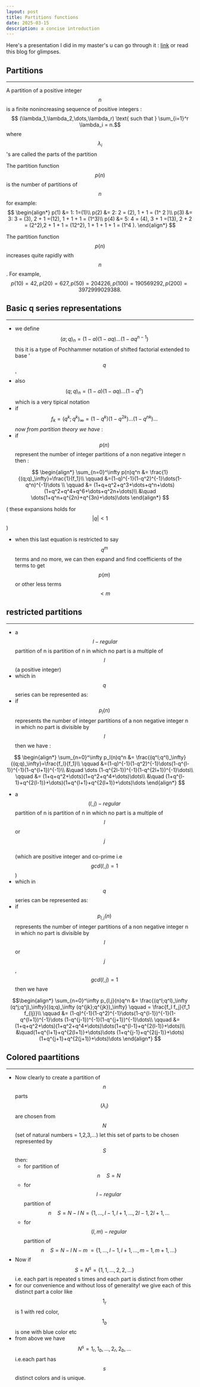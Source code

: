 ```yaml
---
layout: post
title: Partitions functions 
date: 2025-03-15
description: a concise introduction
---
```

Here's a presentation I did in my master's u can go through it : [link](https://yn37git.github.io/assets/pdf/Q_series__Ramanujan_s_functions_and_Overpartitions.pdf) 
or read this blog for glimpses.

## Partitions
---

A partition of a positive integer $$ n $$ is a finite nonincreasing
sequence of positive integers : 
$$ (\lambda_1,\lambda_2,\dots,\lambda_r) \text{ such that } 
\sum_{i=1}^r \lambda_i =  n.$$
where $$  \lambda_i $$'s  are called the parts of the partition 

 
The partition function $$  p(n)  $$ is the number of partitions
of $$  n  $$
for example: 
$$
\begin{align*}
p(1) &= 1: 1=(1)\\
p(2) &= 2: 2 = (2), 1 + 1 = (1^ 2 )\\
p(3) &= 3: 3 = (3), 2 + 1 =(12), 1 + 1 + 1 = (1^3)\\
p(4) &= 5: 4 = (4), 3 + 1 =(13), 2 + 2 = (2^2),2 + 1 + 1 = (12^2), 1 + 1 + 1 + 1 = (1^4 ).
\end{align*}
$$

The partition function $$ p(n) $$ increases quite rapidly with $$ n $$. For example, $$ p(10) =
42, p(20) = 627, p(50) = 204226, p(100) = 190569292, p(200) =3972999029388.$$

## Basic q series representations
---
- we define $$ (a;q)_n=(1-a)(1-aq)\dots (1-aq^{n-1}) $$
this it is a type of Pochhammer notation of shifted factorial extended to base '$$ q $$'
- also $$ (q;q)_n=(1-a)(1-aq)\dots (1-q^{n}) $$ which is a very tipical notation 
- if $$ f_k=(q^k;q^k)_\infty=(1-q^k)(1-q^{2k})\dots(1-q^{nk})\dots $$
*now from partition theory we have* :
-  if $$ p(n) $$ represent the number of integer partitions of a non negative integer n then :

$$
\begin{align*}
\sum_{n=0}^\infty p(n)q^n &= \frac{1}{(q;q)_\infty}=\frac{1}{f_1}\\
\qquad &=(1-q)^{-1}(1-q^2)^{-1}\dots(1-q^n)^{-1}\dots \\ 
\qquad &= (1+q+q^2+q^3+\dots+q^n+\dots)(1+q^2+q^4+q^6+\dots+q^2n+\dots)\\
&\quad \dots(1+q^n+q^{2n}+q^{3n}+\dots)\dots
\end{align*}
$$ 

  ( these expansions holds for $$ |q|<1 $$ )
- when this last equation is restricted to say $$ q^m $$ terms and no more, we can then expand and find coefficients of the terms to get $$ p(m) $$ or other less terms $$<m$$

## restricted partitions  
---

- a $$ \; l-regular $$ partition of n is partition of n in which no part is a multiple of $$ l $$ (a positive integer)
- which in $$ q $$ series can be represented as:
- if $$ p_l(n) $$ represents the number of integer partitions of a non negative integer n in which no part is divisible by $$ l $$ then we have :   

$$
\begin{align*}
\sum_{n=0}^\infty p_l(n)q^n &= \frac{(q^l;q^l)_\infty}{(q;q)_\infty}=\frac{f_l}{f_1}\\
\qquad &=(1-q)^{-1}(1-q^2)^{-1}\dots(1-q^{l-1})^{-1}(1-q^{l+1})^{-1}\\
&\quad \dots (1-q^{2l-1})^{-1}(1-q^{2l+1})^{-1}\dots\\ 
\qquad &= (1+q+q^2+\dots)(1+q^2+q^4+\dots)\dots\\
&\quad (1+q^{l-1}+q^{2(l-1)}+\dots)(1+q^{l+1}+q^{2(l+1)}+\dots)\dots
\end{align*}
$$

- a $$ (l,j)-regular $$ partition of n is partition of n in which no part is a multiple of $$ l $$ or $$ j $$  
(which are  positive integer and co-prime i.e $$ gcd(l,j)=1 $$)
- which in $$ q $$ series can be represented as:
- if $$ p_{l,j}(n) $$ represents the number of integer partitions of a non negative integer n in which no part is divisible by $$ l $$ or $$ j $$ , $$ gcd(l,j)=1 $$ then we have 

$$\begin{align*}
\sum_{n=0}^\infty p_{l,j}(n)q^n &= \frac{(q^l;q^l)_\infty (q^j;q^j)_\infty}{(q;q)_\infty (q^{jk};q^{jk})_\infty}
\qquad = \frac{f_l f_j}{f_1 f_{lj}}\\
\qquad &= (1-q)^{-1}(1-q^2)^{-1}\dots(1-q^{l-1})^{-1}(1-q^{l+1})^{-1}\dots (1-q^{j-1})^{-1}(1-q^{j+1})^{-1}\dots\\
\qquad &= (1+q+q^2+\dots)(1+q^2+q^4+\dots)\dots(1+q^{l-1}+q^{2(l-1)}+\dots)\\
&\quad(1+q^{l+1}+q^{2(l+1)}+\dots)\dots
     (1+q^{j-1}+q^{2(j-1)}+\dots)(1+q^{j+1}+q^{2(j+1)}+\dots)\dots
\end{align*}
$$ 

## Colored paartitions
---
- Now clearly to create a partition of $$ n $$ parts $$ (\lambda_i) $$ are chosen from $$ N $$ (set of natural numbers = 1,2,3,...)
let this set of parts to be chosen represented by $$ S $$ then:
  - for  partition of $$ n \quad S=N $$
  - for $$ l-regular $$ partition of $$ n\quad S = N - l \; N = \{1,\dots ,l-1,l+1,\dots,2l-1,2l+1,\dots$$
  - for $$ (l,m)-regular $$ partition of $$ n \quad S = N - l \; N - m \; = \{1,\dots ,l-1,l+1,\dots,m-1,m+1,\dots\} $$
- Now if $$ S=N^s=\{1,1,\dots,2,2,\dots\} $$ i.e. each part is repeated s times and each part is distinct from other 
- for our convenience and without loss of generality! we give each of this distinct part a color like 
$$ 1_r $$ is 1 with red color, $$ 1_b $$ is one with blue color etc
- from above we have $$ N^s={1_r,1_b,\dots,2_r,2_b,\dots}  $$ i.e.each part has $$ s $$ distinct colors and is unique.
  
